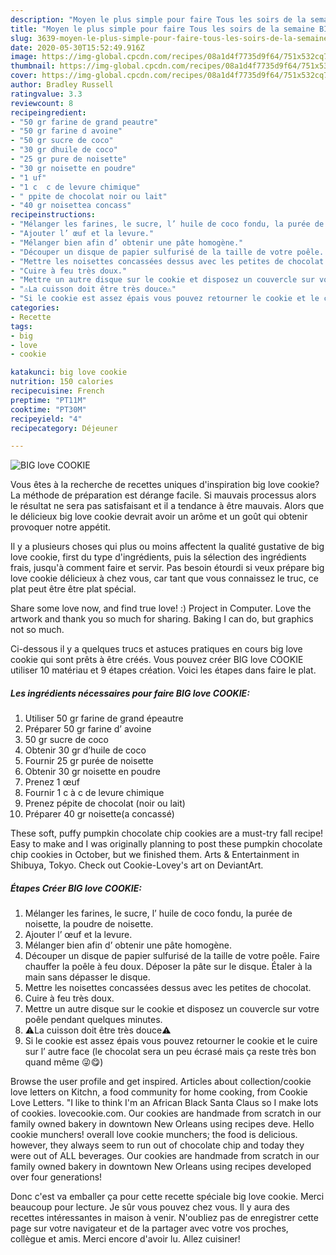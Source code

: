 ```yaml
---
description: "Moyen le plus simple pour faire Tous les soirs de la semaine BIG love COOKIE"
title: "Moyen le plus simple pour faire Tous les soirs de la semaine BIG love COOKIE"
slug: 3639-moyen-le-plus-simple-pour-faire-tous-les-soirs-de-la-semaine-big-love-cookie
date: 2020-05-30T15:52:49.916Z
image: https://img-global.cpcdn.com/recipes/08a1d4f7735d9f64/751x532cq70/big-love-cookie-photo-principale-de-la-recette.jpg
thumbnail: https://img-global.cpcdn.com/recipes/08a1d4f7735d9f64/751x532cq70/big-love-cookie-photo-principale-de-la-recette.jpg
cover: https://img-global.cpcdn.com/recipes/08a1d4f7735d9f64/751x532cq70/big-love-cookie-photo-principale-de-la-recette.jpg
author: Bradley Russell
ratingvalue: 3.3
reviewcount: 8
recipeingredient:
- "50 gr farine de grand peautre"
- "50 gr farine d avoine"
- "50 gr sucre de coco"
- "30 gr dhuile de coco"
- "25 gr pure de noisette"
- "30 gr noisette en poudre"
- "1 uf"
- "1 c  c de levure chimique"
- " ppite de chocolat noir ou lait"
- "40 gr noisettea concass"
recipeinstructions:
- "Mélanger les farines, le sucre, l’ huile de coco fondu, la purée de noisette, la poudre de noisette."
- "Ajouter l’ œuf et la levure."
- "Mélanger bien afin d’ obtenir une pâte homogène."
- "Découper un disque de papier sulfurisé de la taille de votre poêle. Faire chauffer la poêle à feu doux. Déposer la pâte sur le disque. Étaler à la main sans dépasser le disque."
- "Mettre les noisettes concassées dessus avec les petites de chocolat."
- "Cuire à feu très doux."
- "Mettre un autre disque sur le cookie et disposez un couvercle sur votre poêle pendant quelques minutes."
- "⚠️La cuisson doit être très douce⚠️"
- "Si le cookie est assez épais vous pouvez retourner le cookie et le cuire sur l’ autre face (le chocolat sera un peu écrasé mais ça reste très bon quand même 😜😋)"
categories:
- Recette
tags:
- big
- love
- cookie

katakunci: big love cookie 
nutrition: 150 calories
recipecuisine: French
preptime: "PT11M"
cooktime: "PT30M"
recipeyield: "4"
recipecategory: Déjeuner

---
```



![BIG love COOKIE](https://img-global.cpcdn.com/recipes/08a1d4f7735d9f64/751x532cq70/big-love-cookie-photo-principale-de-la-recette.jpg)

Vous êtes à la recherche de recettes uniques d'inspiration big love cookie? La méthode de préparation est dérange facile. Si mauvais processus alors le résultat ne sera pas satisfaisant et il a tendance à être mauvais. Alors que le délicieux big love cookie devrait avoir un arôme et un goût qui obtenir provoquer notre appétit.

Il y a plusieurs choses qui plus ou moins affectent la qualité gustative de big love cookie, first du type d'ingrédients, puis la sélection des ingrédients frais, jusqu'à comment faire et servir. Pas besoin étourdi si veux prépare big love cookie délicieux à chez vous, car tant que vous connaissez le truc, ce plat peut être être plat spécial.

Share some love now, and find true love! :) Project in Computer. Love the artwork and thank you so much for sharing. Baking I can do, but graphics not so much.


Ci-dessous il y a quelques trucs et astuces pratiques en cours big love cookie qui sont prêts à être créés. Vous pouvez créer BIG love COOKIE utiliser 10 matériau et 9 étapes création. Voici les étapes dans faire le plat.

<!--inarticleads1-->

##### Les ingrédients nécessaires pour faire BIG love COOKIE:

1. Utiliser 50 gr farine de grand épeautre
1. Préparer 50 gr farine d’ avoine
1.  50 gr sucre de coco
1. Obtenir 30 gr d’huile de coco
1. Fournir 25 gr purée de noisette
1. Obtenir 30 gr noisette en poudre
1. Prenez 1 œuf
1. Fournir 1 c à c de levure chimique
1. Prenez  pépite de chocolat (noir ou lait)
1. Préparer 40 gr noisette(a concassé)


These soft, puffy pumpkin chocolate chip cookies are a must-try fall recipe! Easy to make and I was originally planning to post these pumpkin chocolate chip cookies in October, but we finished them. Arts &amp; Entertainment in Shibuya, Tokyo. Check out Cookie-Lovey&#39;s art on DeviantArt. 

<!--inarticleads2-->

##### Étapes Créer BIG love COOKIE:

1. Mélanger les farines, le sucre, l’ huile de coco fondu, la purée de noisette, la poudre de noisette.
1. Ajouter l’ œuf et la levure.
1. Mélanger bien afin d’ obtenir une pâte homogène.
1. Découper un disque de papier sulfurisé de la taille de votre poêle. Faire chauffer la poêle à feu doux. Déposer la pâte sur le disque. Étaler à la main sans dépasser le disque.
1. Mettre les noisettes concassées dessus avec les petites de chocolat.
1. Cuire à feu très doux.
1. Mettre un autre disque sur le cookie et disposez un couvercle sur votre poêle pendant quelques minutes.
1. ⚠️La cuisson doit être très douce⚠️
1. Si le cookie est assez épais vous pouvez retourner le cookie et le cuire sur l’ autre face (le chocolat sera un peu écrasé mais ça reste très bon quand même 😜😋)


Browse the user profile and get inspired. Articles about collection/cookie love letters on Kitchn, a food community for home cooking, from Cookie Love Letters. &#34;I like to think I&#39;m an African Black Santa Claus so I make lots of cookies. lovecookie.com. Our cookies are handmade from scratch in our family owned bakery in downtown New Orleans using recipes deve. Hello cookie munchers! overall love cookie munchers; the food is delicious. however, they always seem to run out of chocolate chip and today they were out of ALL beverages. Our cookies are handmade from scratch in our family owned bakery in downtown New Orleans using recipes developed over four generations! 


Donc c'est va emballer ça pour cette recette spéciale big love cookie. Merci beaucoup pour lecture. Je sûr vous pouvez chez vous. Il y aura des recettes  intéressantes in maison à venir. N'oubliez pas de enregistrer cette page sur votre navigateur et de la partager avec votre vos proches, collègue et amis. Merci encore d'avoir lu. Allez cuisiner!
